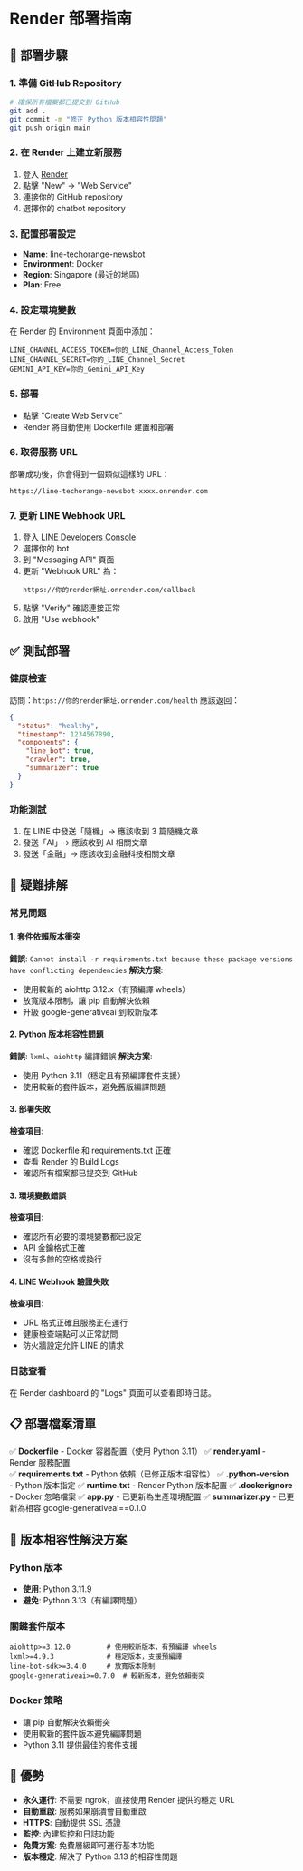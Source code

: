 # Render 部署指南

## 🚀 部署步驟

### 1. 準備 GitHub Repository
```bash
# 確保所有檔案都已提交到 GitHub
git add .
git commit -m "修正 Python 版本相容性問題"
git push origin main
```

### 2. 在 Render 上建立新服務
1. 登入 [Render](https://render.com)
2. 點擊 "New" → "Web Service"
3. 連接你的 GitHub repository
4. 選擇你的 chatbot repository

### 3. 配置部署設定
- **Name**: line-techorange-newsbot
- **Environment**: Docker
- **Region**: Singapore (最近的地區)
- **Plan**: Free

### 4. 設定環境變數
在 Render 的 Environment 頁面中添加：

```
LINE_CHANNEL_ACCESS_TOKEN=你的_LINE_Channel_Access_Token
LINE_CHANNEL_SECRET=你的_LINE_Channel_Secret  
GEMINI_API_KEY=你的_Gemini_API_Key
```

### 5. 部署
- 點擊 "Create Web Service"
- Render 將自動使用 Dockerfile 建置和部署

### 6. 取得服務 URL
部署成功後，你會得到一個類似這樣的 URL：
```
https://line-techorange-newsbot-xxxx.onrender.com
```

### 7. 更新 LINE Webhook URL
1. 登入 [LINE Developers Console](https://developers.line.biz/)
2. 選擇你的 bot
3. 到 "Messaging API" 頁面
4. 更新 "Webhook URL" 為：
   ```
   https://你的render網址.onrender.com/callback
   ```
5. 點擊 "Verify" 確認連接正常
6. 啟用 "Use webhook"

## ✅ 測試部署

### 健康檢查
訪問：`https://你的render網址.onrender.com/health`
應該返回：
```json
{
  "status": "healthy",
  "timestamp": 1234567890,
  "components": {
    "line_bot": true,
    "crawler": true,
    "summarizer": true
  }
}
```

### 功能測試
1. 在 LINE 中發送「隨機」→ 應該收到 3 篇隨機文章
2. 發送「AI」→ 應該收到 AI 相關文章
3. 發送「金融」→ 應該收到金融科技相關文章

## 🔧 疑難排解

### 常見問題

#### 1. 套件依賴版本衝突
**錯誤**: `Cannot install -r requirements.txt because these package versions have conflicting dependencies`
**解決方案**: 
- 使用較新的 aiohttp 3.12.x（有預編譯 wheels）
- 放寬版本限制，讓 pip 自動解決依賴
- 升級 google-generativeai 到較新版本

#### 2. Python 版本相容性問題
**錯誤**: `lxml`、`aiohttp` 編譯錯誤
**解決方案**: 
- 使用 Python 3.11（穩定且有預編譯套件支援）
- 使用較新的套件版本，避免舊版編譯問題

#### 3. 部署失敗
**檢查項目**:
- 確認 Dockerfile 和 requirements.txt 正確
- 查看 Render 的 Build Logs
- 確認所有檔案都已提交到 GitHub

#### 3. 環境變數錯誤
**檢查項目**:
- 確認所有必要的環境變數都已設定
- API 金鑰格式正確
- 沒有多餘的空格或換行

#### 4. LINE Webhook 驗證失敗
**檢查項目**:
- URL 格式正確且服務正在運行
- 健康檢查端點可以正常訪問
- 防火牆設定允許 LINE 的請求

### 日誌查看
在 Render dashboard 的 "Logs" 頁面可以查看即時日誌。

## 📋 部署檔案清單

✅ **Dockerfile** - Docker 容器配置（使用 Python 3.11）
✅ **render.yaml** - Render 服務配置  
✅ **requirements.txt** - Python 依賴（已修正版本相容性）
✅ **.python-version** - Python 版本指定
✅ **runtime.txt** - Render Python 版本配置
✅ **.dockerignore** - Docker 忽略檔案
✅ **app.py** - 已更新為生產環境配置
✅ **summarizer.py** - 已更新為相容 google-generativeai==0.1.0

## 🎯 版本相容性解決方案

### Python 版本
- **使用**: Python 3.11.9
- **避免**: Python 3.13（有編譯問題）

### 關鍵套件版本
```
aiohttp>=3.12.0         # 使用較新版本，有預編譯 wheels
lxml>=4.9.3             # 穩定版本，支援預編譯
line-bot-sdk>=3.4.0     # 放寬版本限制
google-generativeai>=0.7.0  # 較新版本，避免依賴衝突
```

### Docker 策略
- 讓 pip 自動解決依賴衝突
- 使用較新的套件版本避免編譯問題
- Python 3.11 提供最佳的套件支援

## 🚀 優勢

- **永久運行**: 不需要 ngrok，直接使用 Render 提供的穩定 URL
- **自動重啟**: 服務如果崩潰會自動重啟
- **HTTPS**: 自動提供 SSL 憑證
- **監控**: 內建監控和日誌功能
- **免費方案**: 免費層級即可運行基本功能
- **版本穩定**: 解決了 Python 3.13 的相容性問題
